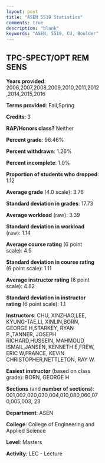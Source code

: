 ```yaml
---
layout: post
title: "ASEN 5519 Statistics"
comments: true
description: "blank"
keywords: "ASEN, 5519, CU, Boulder"
--- 
```

<head>
<script src="https://ajax.googleapis.com/ajax/libs/jquery/2.1.3/jquery.min.js"></script>
<script src="https://dl.dropboxusercontent.com/s/pc42nxpaw1ea4o9/highcharts.js?dl=0"></script>
<!-- <script src="../assets/js/highcharts.js"></script> -->
<style type="text/css">@font-face {
	font-family: "Bebas Neue";
	src: url(https://www.filehosting.org/file/details/544349/BebasNeue%20Regular.otf) format("opentype");
	}
	h1.Bebas { 
		font-family: "Bebas Neue", Verdana, Tahoma;
	}
</style>
</head>
<body>
	<div id="container" style="float: right; width: 45%; height: 88%; margin-left: 2.5%; margin-right: 2.5%;"></div>
	<script language="JavaScript">
		$(document).ready(function() {
		var chart = {type: 'column'};
		var title = {text: 'Grade Distribution'};
		var xAxis = {categories: ['A','B','C','D','F'],crosshair: true};
		var yAxis = {min: 0,title: {text: 'Percentage'}};
		var tooltip = {headerFormat: '<center><b><span style="font-size:20px">{point.key}</span></b></center>',
		               pointFormat: '<td style="padding:0"><b>{point.y:.1f}%</b></td>',
		               footerFormat: '</table>',shared: true,useHTML: true};
		var plotOptions = {column: {pointPadding: 0.0,borderWidth: 0}};  
		var credits = {enabled: false};var series= [{name: 'Percent',data: [81.9,17.21,0.3,0.0,0.59,]}];
		var json = {};
		json.chart = chart;
		json.title = title;
		json.tooltip = tooltip;
		json.xAxis = xAxis;
		json.yAxis = yAxis;  
		json.series = series;
		json.plotOptions = plotOptions;  
		json.credits = credits;
		$('#container').highcharts(json);
	});
	</script>
</body>
			   
## TPC-SPECT/OPT REM SENS

**Years provided**: 2006,2007,2008,2009,2010,2011,2012,2014,2015,2016

**Terms provided**: Fall,Spring

**Credits**: 3

**RAP/Honors class?** Neither

**Percent grade**: 96.46%

**Percent withdrawn**: 1.26%

**Percent incomplete**: 1.0%

**Proportion of students who dropped**: 1.12

**Average grade** (4.0 scale): 3.76

**Standard deviation in grades**: 17.73

**Average workload** (raw): 3.39

**Standard deviation in workload** (raw): 1.14

**Average course rating** (6 point scale): 4.5

**Standard deviation in course rating** (6 point scale): 1.11

**Average instructor rating** (6 point scale): 4.82

**Standard deviation in instructor rating** (6 point scale): 1.1

**Instructors**: CHU, XINZHAO,LEE, KYUNG-TAE,LI, XINLIN,BORN, GEORGE H,STARKEY, RYAN P.,TANNER, JOSEPH RICHARD,HUSSEIN, MAHMOUD ISMAIL,JANSEN, KENNETH E,FREW, ERIC W,FRANCE, KEVIN CHRISTOPHER,NETTLETON, RAY W.

**Easiest instructor** (based on class grade): BORN, GEORGE H

**Sections** (and **number of sections**): 001,002,020,030,004,010,080,060,070,005,003, 23

**Department**: ASEN

**College**: College of Engineering and Applied Science

**Level**: Masters

**Activity**: LEC - Lecture